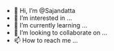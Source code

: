 - 👋 Hi, I’m @Sajandatta
- 👀 I’m interested in ...
- 🌱 I’m currently learning ...
- 💞️ I’m looking to collaborate on ...
- 📫 How to reach me ...

<!---
Sajandatta/Sajandatta is a ✨ special ✨ repository because its `README.md` (this file) appears on your GitHub profile.
You can click the Preview link to take a look at your changes.
--->
